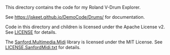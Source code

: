This directory contains the code for my Roland V-Drum Explorer.

See https://jskeet.github.io/DemoCode/Drums/ for documentation.

Code in this directory and children is licensed under the Apache
License v2. See [LICENSE](LICENSE) for details.

The
[Sanford.Multimedia.Midi](https://github.com/tebjan/Sanford.Multimedia.Midi)
library is licensed under the MIT License. See
[LICENSE.SanfordMidi.txt](LICENSE.SanfordMidi.txt) for details.
